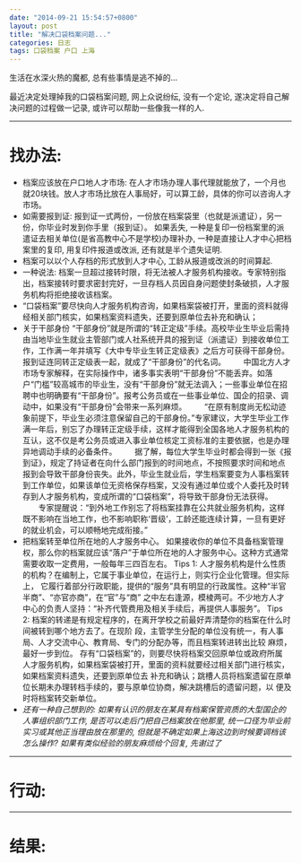 ```yaml
---
date: "2014-09-21 15:54:57+0800"
layout: post
title: "解决口袋档案问题..."
categories: 日志
tags: 口袋档案 户口 上海
---
```


生活在水深火热的魔都, 总有些事情是逃不掉的...

最近决定处理掉我的口袋档案问题, 网上众说纷纭, 没有一个定论, 遂决定将自己解决问题的过程做一记录, 或许可以帮助一些像我一样的人.

----------

# 找办法: #
- 档案应该放在户口地人才市场: 在人才市场办理人事代理就能放了，一个月也就20块钱。放人才市场比放在人事局好，可以算工龄，具体的你可以咨询人才市场。
- 如需要报到证: 报到证一式两份，一份放在档案袋里（也就是派遣证），另一份，你毕业时发到你手里（报到证）。 如果丢失, 一种是复印一份档案里的派遣证去相关单位(是省高教中心不是学校)办理补办, 一种是直接让人才中心把档案里的复印, 用复印件报道或改派, 还有就是半个遗失证明. 
- 档案可以以个人存档的形式放到人才中心, 工龄从报道或改派的时间算起.
- 一种说法: 档案一旦超过接转时限，将无法被人才服务机构接收。专家特别指出，档案接转时要求密封完好，一旦存档人员因自身问题使封条破损，人才服务机构将拒绝接收该档案。 
- “口袋档案”要尽快向人才服务机构咨询，如果档案袋被打开，里面的资料就得经相关部门核实，如果档案资料遗失，还要到原单位去补充和确认；
- 关于干部身份
“干部身份”就是所谓的“转正定级”手续。高校毕业生毕业后需持由当地毕业生就业主管部门或人社系统开具的报到证（派遣证）到接收单位工作，工作满一年并填写《大中专毕业生转正定级表》之后方可获得干部身份。报到证连同转正定级表一起，就成了“干部身份”的代名词。
　　中国北方人才市场专家解释，在实际操作中，诸多事实表明“干部身份”不能丢弃。如落户“门槛”较高城市的毕业生，没有“干部身份”就无法调入；一些事业单位在招聘中也明确要有“干部身份”。报考公务员或在一些事业单位、国企的招录、调动中，如果没有“干部身份”会带来一系列麻烦。
　　“在原有制度尚无松动迹象前提下，毕业生必须注意保留自己的干部身份。”专家建议，大学生毕业工作满一年后，别忘了办理转正定级手续，这样才能得到全国各地人才服务机构的互认，这不仅是考公务员或进入事业单位核定工资标准的主要依据，也是办理异地调动手续的必备条件。
　　据了解，每位大学生毕业时都会得到一张《报到证》，规定了持证者在向什么部门报到的时间地点，不按照要求时间和地点报到会导致干部身份丧失。此外，毕业生就业后，学生档案要变为人事档案转到工作单位，如果该单位无资格保存档案，又没有通过单位或个人委托及时转存到人才服务机构，变成所谓的“口袋档案”，将导致干部身份无法获得。
　　专家提醒说：“到外地工作别忘了将档案挂靠在公共就业服务机构，这样既不影响在当地工作，也不影响职称‘晋级’，工龄还能连续计算，一旦有更好的就业机会，可以顺畅地完成衔接。”
- 把档案转至单位所在地的人才服务中心。
如果接收你的单位不具备档案管理权，那么你的档案就应该“落户”于单位所在地的人才服务中心。这种方式通常
需要收取一定费用，一般每年三四百左右。
Tips 1: 人才服务机构是什么性质的机构？在编制上，它属于事业单位，在运行上，则实行企业化管理。但实际上，
它履行着部分行政职能，提供的“服务”具有明显的行政属性。这种“半官半商”、“亦官亦商”，在“官”与“商”
之中左右逢源，模棱两可。不少地方人才中心的负责人坚持：“补齐代管费用及相关手续后，再提供人事服务”。
Tips 2: 档案的转递是有规定程序的，在离开学校之前最好弄清楚你的档案在什么时间被转到哪个地方去了。在现阶
段，主管学生分配的单位没有统一，有人事局、人才交流中心、教育局、专门的分配办等，而且档案转进转出比较
麻烦，最好一步到位。
存有“口袋档案”的，则要尽快将档案交回原单位或政府所属
人才服务机构，如果档案袋被打开，里面的资料就要经过相关部门进行核实，如果档案资料遗失，还要到原单位去
补充和确认；跳槽人员将档案遗留在原单位长期未办理转档手续的，要与原单位协商，解决跳槽后的遗留问题，以
便及时将档案转交新单位。
- *还有一种自己想到的: 如果有认识的朋友在某具有档案保管资质的大型国企的人事组织部门工作, 是否可以走后门把自己档案放在他那里, 统一口径为毕业前实习或其他正当理由放在那里的, 但就是不确定如果上海这边到时候要调档该怎么操作? 如果有类似经验的朋友麻烦给个回复, 先谢过了*

----------

# 行动: #

----------

# 结果: #

